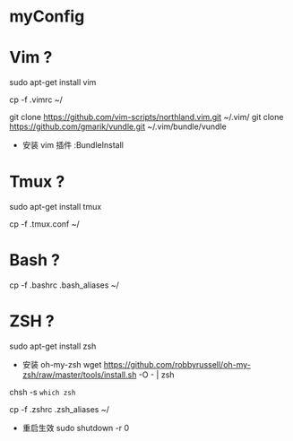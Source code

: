 myConfig
========

# Vim ?

sudo apt-get install vim

cp -f .vimrc ~/

git clone https://github.com/vim-scripts/northland.vim.git ~/.vim/
git clone https://github.com/gmarik/vundle.git ~/.vim/bundle/vundle 

* 安装 vim 插件
:BundleInstall

# Tmux ?

sudo apt-get install tmux

cp -f .tmux.conf ~/

# Bash ?

cp -f .bashrc .bash_aliases ~/

# ZSH ?

sudo apt-get install zsh

* 安装 oh-my-zsh
wget https://github.com/robbyrussell/oh-my-zsh/raw/master/tools/install.sh -O - | zsh

chsh -s `which zsh`

cp -f .zshrc .zsh_aliases ~/

* 重启生效
sudo shutdown -r 0

